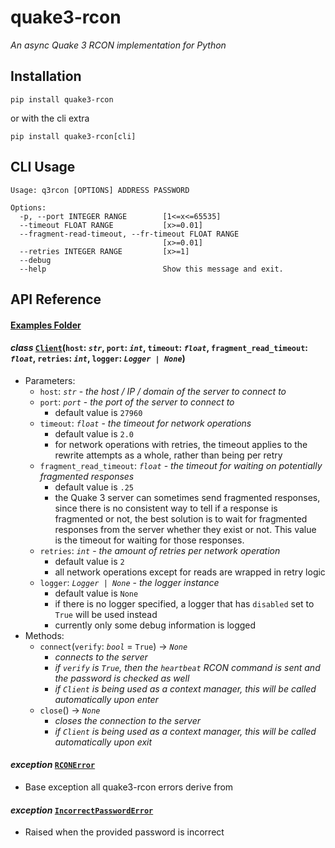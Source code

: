 # quake3-rcon
*An async Quake 3 RCON implementation for Python*

## Installation
```
pip install quake3-rcon
```
or with the cli extra
```
pip install quake3-rcon[cli]
```

## CLI Usage
```
Usage: q3rcon [OPTIONS] ADDRESS PASSWORD

Options:
  -p, --port INTEGER RANGE        [1<=x<=65535]
  --timeout FLOAT RANGE           [x>=0.01]
  --fragment-read-timeout, --fr-timeout FLOAT RANGE
                                  [x>=0.01]
  --retries INTEGER RANGE         [x>=1]
  --debug
  --help                          Show this message and exit.
```

## API Reference
#### [Examples Folder](examples)

#### *class* [`Client`](quake3_rcon/client.py)(`host`: *`str`*, `port`: *`int`*, `timeout`: *`float`*, `fragment_read_timeout`: *`float`*, `retries`: *`int`*, `logger`: *`Logger | None`*)
- Parameters:
  - `host`: *`str`* - *the host / IP / domain of the server to connect to*
  - `port`: *`port`* - *the port of the server to connect to*
    - default value is `27960`
  - `timeout`: *`float`* - *the timeout for network operations*
    - default value is `2.0`
    - for network operations with retries, the timeout applies to the rewrite attempts as a whole, rather than being per retry
  - `fragment_read_timeout`: *`float`* - *the timeout for waiting on potentially fragmented responses*
    - default value is `.25`
    - the Quake 3 server can sometimes send fragmented responses, since there is no consistent way to tell if a response is fragmented or not, the best solution is to wait for fragmented responses from the server whether they exist or not. This value is the timeout for waiting for those responses.
  - `retries`: *`int`* - *the amount of retries per network operation*
    - default value is `2`
    - all network operations except for reads are wrapped in retry logic
  - `logger`: *`Logger | None`* - *the logger instance*
    - default value is `None`
    - if there is no logger specified, a logger that has `disabled` set to `True` will be used instead
    - currently only some debug information is logged
- Methods:
  - `connect`(`verify`: *`bool`* = `True`) -> *`None`*
    - *connects to the server*
    - *if `verify` is `True`, then the `heartbeat` RCON command is sent and the password is checked as well*
    - *if `Client` is being used as a context manager, this will be called automatically upon enter*
  - `close`() -> *`None`*
    - *closes the connection to the server*
    - *if `Client` is being used as a context manager, this will be called automatically upon exit*
#### *exception* [`RCONError`](quake3_rcon/errors.py)
- Base exception all quake3-rcon errors derive from
#### *exception* [`IncorrectPasswordError`](quake3_rcon/errors.py)
- Raised when the provided password is incorrect
    
